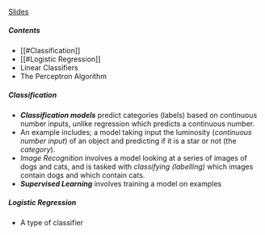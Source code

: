 [Slides](https://ele.exeter.ac.uk/pluginfile.php/5300360/mod_resource/content/3/COM1011-L4.1-Classifiers.pdf)


##### Contents
 - [[#Classification]]
 - [[#Logistic Regression]]
 - Linear Classifiers
 - The Perceptron Algorithm


##### Classification
 - ***Classification models*** predict categories (labels) based on continuous number inputs, unlike regression which predicts a continuous number.
- An example includes; a model taking input the luminosity (*continuous number input*) of an object and predicting if it is a star or not (the *category*).
- *Image Recognition* involves a model looking at a series of images of dogs and cats, and is tasked with *classifying (labelling)* which images contain dogs and which contain cats.
- ***Supervised Learning*** involves training a model on examples 

##### Logistic Regression
 - A type of classifier







